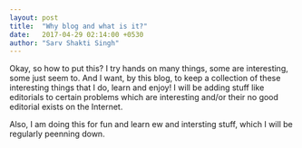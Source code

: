 ```yaml
---
layout: post
title:  "Why blog and what is it?"
date:   2017-04-29 02:14:00 +0530
author: "Sarv Shakti Singh"
---
```


Okay, so how to put this? I try hands on many things, some are interesting, some just seem to. And I want, by this blog, to keep a collection of these interesting things that I do, learn and enjoy! I will be adding stuff like editorials to certain problems which are interesting and/or their no good editorial exists on the Internet.

Also, I am doing this for fun and learn ew and intersting stuff, which I will be regularly peenning down.